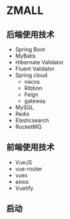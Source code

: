 ﻿# ZMALL## 后端使用技术- Spring Boot- MyBatis- Hibernate Validator- Fluent Validator- Spring cloud     - nacos    - Ribbon    - Feign    - gateway- MySQL- Redis- Elasticsearch- RocketMQ## 前端使用技术- VueJS- vue-router- vuex- axios- Vuetify## 启动